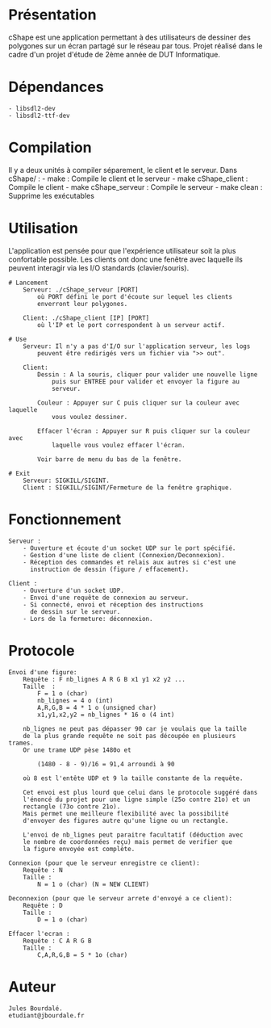 # Présentation

cShape est une application permettant à des utilisateurs de dessiner
des polygones sur un écran partagé sur le réseau par tous.
Projet réalisé dans le cadre d'un projet d'étude de 2ème année 
de DUT Informatique.

# Dépendances

	- libsdl2-dev
	- libsdl2-ttf-dev

# Compilation

Il y a deux unités à compiler séparement, le client et le serveur.
Dans cShape/ :
	- make : Compile le client et le serveur
	- make cShape_client : Compile le client
	- make cShape_serveur : Compile le serveur
	- make clean : Supprime les exécutables

# Utilisation

L'application est pensée pour que l'expérience utilisateur soit la plus
confortable possible. Les clients ont donc une fenêtre avec laquelle
ils peuvent interagir via les I/O standards (clavier/souris).

	# Lancement
		Serveur: ./cShape_serveur [PORT]
			où PORT défini le port d'écoute sur lequel les clients
			enverront leur polygones.

		Client: ./cShape_client [IP] [PORT]
			où l'IP et le port correspondent à un serveur actif.

	# Use
		Serveur: Il n'y a pas d'I/O sur l'application serveur, les logs
			peuvent être redirigés vers un fichier via ">> out".

		Client: 
			Dessin : A la souris, cliquer pour valider une nouvelle ligne
				puis sur ENTREE pour valider et envoyer la figure au
				serveur.

			Couleur : Appuyer sur C puis cliquer sur la couleur avec laquelle
				vous voulez dessiner.

			Effacer l'écran : Appuyer sur R puis cliquer sur la couleur avec 
				laquelle vous voulez effacer l'écran.
			
			Voir barre de menu du bas de la fenêtre.

	# Exit
		Serveur: SIGKILL/SIGINT.
		Client : SIGKILL/SIGINT/Fermeture de la fenêtre graphique.

# Fonctionnement

	Serveur : 
		- Ouverture et écoute d'un socket UDP sur le port spécifié.
		- Gestion d'une liste de client (Connexion/Deconnexion).
		- Réception des commandes et relais aux autres si c'est une
		  instruction de dessin (figure / effacement).

	Client :
		- Ouverture d'un socket UDP.
		- Envoi d'une requête de connexion au serveur.
		- Si connecté, envoi et réception des instructions
		  de dessin sur le serveur.
		- Lors de la fermeture: déconnexion.

# Protocole
	
	Envoi d'une figure:
		Requête : F nb_lignes A R G B x1 y1 x2 y2 ...
		Taille  : 
			F = 1 o (char)
			nb_lignes = 4 o (int)
			A,R,G,B = 4 * 1 o (unsigned char)
			x1,y1,x2,y2 = nb_lignes * 16 o (4 int)

		nb_lignes ne peut pas dépasser 90 car je voulais que la taille
		de la plus grande requête ne soit pas découpée en plusieurs trames. 
		Or une trame UDP pèse 1480o et

			(1480 - 8 - 9)/16 = 91,4 arroundi à 90

		où 8 est l'entête UDP et 9 la taille constante de la requête.

		Cet envoi est plus lourd que celui dans le protocole suggéré dans
		l'énoncé du projet pour une ligne simple (25o contre 21o) et un 
		rectangle (73o contre 21o).
		Mais permet une meilleure flexibilité avec la possibilité 
		d'envoyer des figures autre qu'une ligne ou un rectangle.

		L'envoi de nb_lignes peut paraitre facultatif (déduction avec
		le nombre de coordonnées reçu) mais permet de verifier que
		la figure envoyée est complète.

	Connexion (pour que le serveur enregistre ce client):
		Requête : N
		Taille : 
			N = 1 o (char) (N = NEW CLIENT)

	Deconnexion (pour que le serveur arrete d'envoyé a ce client):
		Requête : D
		Taille :
			D = 1 o (char)

	Effacer l'ecran :
		Requête : C A R G B
		Taille : 
			C,A,R,G,B = 5 * 1o (char)

# Auteur

	Jules Bourdalé.
	etudiant@jbourdale.fr
